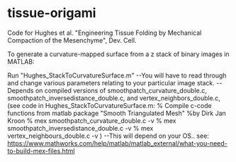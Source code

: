 # tissue-origami
Code for Hughes et al. "Engineering Tissue Folding by Mechanical Compaction of the Mesenchyme", Dev. Cell.

To generate a curvature-mapped surface from a z stack of binary images in MATLAB:

Run "Hughes_StackToCurvatureSurface.m"
	--You will have to read through and change various parameters relating to 
	your particular image stack.
	--Depends on compiled versions of smoothpatch_curvature_double.c, 
	smoothpatch_inversedistance_double.c, and vertex_neighbors_double.c,
	(see code in Hughes_StackToCurvatureSurface.m:
	% Compile c-code functions from matlab package "Smooth Triangulated Mesh"
	%by Dirk Jan Kroon
	% mex smoothpatch_curvature_double.c -v
	% mex smoothpatch_inversedistance_double.c -v
	% mex vertex_neighbours_double.c -v
	)
	--This will depend on your OS.. see:
	https://www.mathworks.com/help/matlab/matlab_external/what-you-need-to-build-mex-files.html

